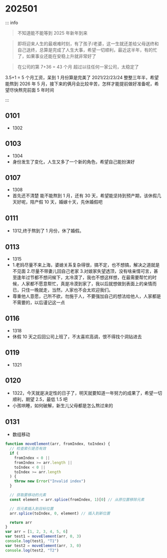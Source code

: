 # 202501

::: info

> 不知道能不能等到 2025 年新年到来

> 即将迎来人生的最艰难时刻，有了孩子/老婆，这一生就还差给父母送终和自己送终，总算是完成了人生大事，希望一切顺利，最近这半年，有的忙了，如果事业还能在安稳上升就非常好了

> 在公司的第 7+36 = 43 个月 超过以往任何一家公司，太稳定了

3.5+1 = 5 个月工资，呆到 1 月份算是完美了
2021/22/23/24 整整三年半，希望能熬到 2026 年 5 月，接下来的俩月会比较辛苦，怎样才能提前做好准备呢，希望尽快熬完前面 5 年时间

:::

## 0101

- 1302

## 0103

- 1304
- 身份发生了变化，人生又多了一个新的角色，希望自己能扮演好

## 0107

- 1308
- 首先还不清楚 能不能熬到 1 月，还有 30 天，希望能坚持到预产期，该休假几天好呢，陪产假 10 天，婚嫁十天，先休婚假吧

## 0111

- 1312,终于熬到了 1 月份，休了婚假。

## 0113

- 1315
- 1.老妈尽量不来上海，婆媳关系复杂得很，搞不定，也不想搞，解决之道就是不见面 2.尽量不带妻儿回自己老家 3.对娘家失望透顶，没有啥亲情可言，甚至逢年过节都不想问候下，太冷漠了，我也不想这样想，在最需要帮忙的时候，人家都不愿意帮忙，真是冷漠到家了，我以后就想做到表面上的亲情而已，只住一晚就走，当然，人家也不会太欢迎我们。
- 尊重他人意愿，己所不欲，勿施于人，不要强加自己的想法给他人，人家都是不需要的，以后谨记这一点

## 0116

- 1318
- 休假 10 天之后回公司上班了，不太喜欢高调，恨不得找个洞钻进去

## 0119

- 1321

## 0120

- 1322，今天就是决定性的日子了，明天就要知道一年努力的成果了，希望一切顺利，期望 2.5，最低 1.5 吧
- 小孩哄睡，如何破解，新生儿父母都是怎么熬过来的

## 0131

- 数组移动

```js
function moveElement(arr, fromIndex, toIndex) {
  // 检查索引是否有效
  if (
    fromIndex < 0 ||
    fromIndex >= arr.length ||
    toIndex < 0 ||
    toIndex >= arr.length
  ) {
    throw new Error("Invalid index")
  }

  // 获取要移动的元素
  const element = arr.splice(fromIndex, 1)[0] // 从原位置移除元素

  // 将元素插入到目标位置
  arr.splice(toIndex, 0, element) // 插入到新位置

  return arr
}
var arr = [1, 2, 3, 4, 5, 6]
var test1 = moveElement(arr, 0, 3)
console.log(test1, "T1")
var test2 = moveElement(arr, 3, 0)
console.log(test2, "T2")
```

